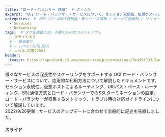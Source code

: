```yaml
---
title: "ロード・バランサー 詳細"  # タイトル
excerpt: "OCI ロード・バランサー・サービスについて、セッション永続性、仮想ホストによるルーティング、URIパス・ベース・ルーティング、SSL通信方式とロード・バランサーでのSSLターミネーションの設定、ロード・バランサーが収集するメトリック、トラブル時の対応ガイドラインなどの応用的な利用方法について解説しています"
categories:  # カテゴリーはOCI新機能・新リリース情報 / サービス別資料 / ソリューション別資料 / その他の資料 / 外部リンク  から選択
  - Services
  - Networking
tags:  # タグを複数入力、不要なものはコメントアウト
  - スライドあり
  # - 動画あり
  # - レベル:入門(100)
  - レベル:応用(200)
header:
  teaser: https://speakerd.s3.amazonaws.com/presentations/9ca991733d2a4670bdd4e5ed5b5770c4/slide_0.jpg
---
```


様々なサービスの冗長性やスケーリングをサポートする OCI ロード・バランサー・サービスについて、応用的な利用方法について解説したドキュメントです。  
セッション永続性、仮想ホストによるルーティング、URIパス・ベース・ルーティング、SSL通信方式とロード・バランサーでのSSLターミネーションの設定、ロード・バランサーが収集するメトリック、トラブル時の対応ガイドラインについて解説しています。  
2022/9/26更新 : サービスのアップデートに合わせて全般的に記述を見直しました。


#### スライド

<div style="max-width:768px">

<!-- Speakerdeckから Embeded リンクを取得して貼り付け (ここから) -->
<script async class="speakerdeck-embed" data-id="9ca991733d2a4670bdd4e5ed5b5770c4" data-ratio="1.77777777777778" src="//speakerdeck.com/assets/embed.js"></script>
<!-- Speakerdeckから Embeded リンクを取得して貼り付け (ここまで) -->

</div>
